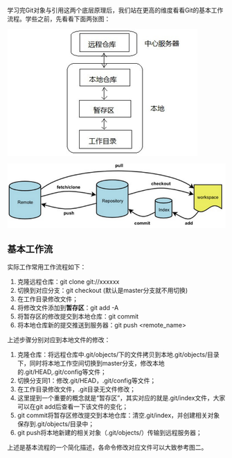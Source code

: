 学习完Git对象与引用这两个底层原理后，我们站在更高的维度看看Git的基本工作流程。学些之前，先看看下面两张图：

![image](./images/ziI7Nv.jpg!web.jpeg)

![image](./images/20140614202514_819.png)

## 基本工作流

实际工作常用工作流程如下：

1. 克隆远程仓库：git clone git://xxxxxx
2. 切换到对应分支：git checkout <branch-name> (默认是master分支就不用切换)
3. 在工作目录修改文件；
4. 将修改文件添加到**暂存区**：git add -A
5. 将暂存区的修改提交到本地仓库：git commit
6. 将本地仓库新的提交推送到服务器：git push <remote_name> <branch-name>

上述步骤分别对应到本地文件的修改：

1. 克隆仓库：将远程仓库中.git/objects/下的文件拷贝到本地.git/objects/目录下，同时将本地工作空间切换到master分支，修改本地的.git/HEAD,.git/config等文件；
2. 切换分支同1：修改.git/HEAD，.git/config等文件；
3. 在工作目录修改文件，.git目录无文件修改；
4. 这里提到一个重要的概念就是“暂存区”，其实对应的就是.git/index文件，大家可以在git add后查看一下该文件的变化；
5. git commit将暂存区修改提交到本地仓库：清空.git/index，并创建相关对象保存到.git/objects/目录中；
6. git push将本地新建的相关对象（.git/objects/）传输到远程服务器；

上述是基本流程的一个简化描述，各命令修改对应文件可以大致参考图二。
